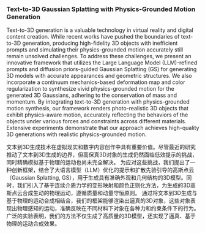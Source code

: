 ### Text-to-3D Gaussian Splatting with Physics-Grounded Motion Generation

Text-to-3D generation is a valuable technology in virtual reality and digital content creation. While recent works have pushed the boundaries of text-to-3D generation, producing high-fidelity 3D objects with inefficient prompts and simulating their physics-grounded motion accurately still remain unsolved challenges. To address these challenges, we present an innovative framework that utilizes the Large Language Model (LLM)-refined prompts and diffusion priors-guided Gaussian Splatting (GS) for generating 3D models with accurate appearances and geometric structures. We also incorporate a continuum mechanics-based deformation map and color regularization to synthesize vivid physics-grounded motion for the generated 3D Gaussians, adhering to the conservation of mass and momentum. By integrating text-to-3D generation with physics-grounded motion synthesis, our framework renders photo-realistic 3D objects that exhibit physics-aware motion, accurately reflecting the behaviors of the objects under various forces and constraints across different materials. Extensive experiments demonstrate that our approach achieves high-quality 3D generations with realistic physics-grounded motion.

文本到3D生成技术在虚拟现实和数字内容创作中具有重要价值。尽管最近的研究推动了文本到3D生成的边界，但高保真3D对象的生成仍然面临低效提示的挑战，同时精确模拟基于物理的运动也尚未完全解决。
为应对这些挑战，我们提出了一种创新框架，结合了大语言模型（LLM）优化的提示和扩散先验引导的高斯点云（Gaussian Splatting, GS），用于生成具有准确外观和几何结构的3D模型。同时，我们引入了基于连续介质力学的变形映射和颜色正则化方法，为生成的3D高斯点云合成生动的物理运动，遵循质量和动量守恒原则。
通过将文本到3D生成与基于物理的运动合成相结合，我们的框架能够渲染出逼真的3D对象，这些对象表现出物理感知的运动，准确反映在不同材料下对象在各种力和约束条件下的行为。广泛的实验表明，我们的方法不仅生成了高质量的3D模型，还实现了逼真、基于物理的运动合成效果。
